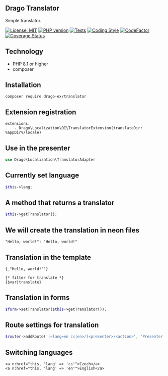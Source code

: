 ## Drago Translator
Simple translator.

[![License: MIT](https://img.shields.io/badge/License-MIT-yellow.svg)](https://raw.githubusercontent.com/drago-ex/translator/master/license.md)
[![PHP version](https://badge.fury.io/ph/drago-ex%2Ftranslator.svg)](https://badge.fury.io/ph/drago-ex%2Ftranslator)
[![Tests](https://github.com/drago-ex/translator/actions/workflows/tests.yml/badge.svg)](https://github.com/drago-ex/translator/actions/workflows/tests.yml)
[![Coding Style](https://github.com/drago-ex/translator/actions/workflows/coding-style.yml/badge.svg)](https://github.com/drago-ex/translator/actions/workflows/coding-style.yml)
[![CodeFactor](https://www.codefactor.io/repository/github/drago-ex/translator/badge)](https://www.codefactor.io/repository/github/drago-ex/translator)
[![Coverage Status](https://coveralls.io/repos/github/drago-ex/translator/badge.svg?branch=master)](https://coveralls.io/github/drago-ex/translator?branch=master)

## Technology
- PHP 8.1 or higher
- composer

## Installation
```
composer require drago-ex/translator
```

## Extension registration
```neon
extensions:
	- Drago\Localization\DI\TranslatorExtension(translateDir: %appDir%/locale)
```

## Use in the presenter
```php
use Drago\Localization\TranslatorAdapter
```

## Currently set language
```php
$this->lang;
```

## A method that returns a translator
```php
$this->getTranslator();
```

## We will create the translation in neon files
```neon
"Hello, world!": "Hello, world!"
```

## Translation in the template
```latte
{_"Hello, world!'"}

{* filter for translate *}
{$var|translate}
```

## Translation in forms
```php
$form->setTranslator($this->getTranslator());
```

## Route settings for translation
```php
$router->addRoute('[<lang=en cs|en>/]<presenter>/<action>', 'Presenter:action');
```

## Switching languages
```latte
<a n:href="this, 'lang' => 'cs'">Czech</a>
<a n:href="this, 'lang' => 'en'">English</a>
```
